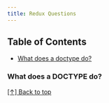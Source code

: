 ```yaml
---
title: Redux Questions
---
```


## Table of Contents

- [What does a doctype do?](#what-does-a-doctype-do)





### What does a DOCTYPE do?

[[↑] Back to top](#table-of-contents)
